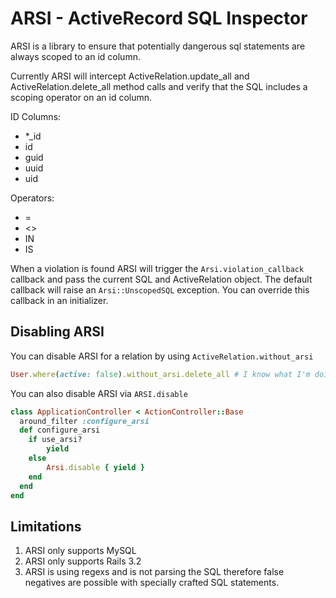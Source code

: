 # ARSI - ActiveRecord SQL Inspector

ARSI is a library to ensure that potentially dangerous sql statements are always scoped to an id column.

Currently ARSI will intercept ActiveRelation.update_all and ActiveRelation.delete_all method calls and verify that the SQL includes a scoping operator on an id column.

ID Columns:

- *_id
- id
- guid
- uuid
- uid

Operators:

- =
- <>
- IN
- IS

When a violation is found ARSI will trigger the `Arsi.violation_callback` callback and pass the current SQL and ActiveRelation object. The default callback will raise an `Arsi::UnscopedSQL` exception. You can override this callback in an initializer.

## Disabling ARSI

You can disable ARSI for a relation by using `ActiveRelation.without_arsi`

```ruby
User.where(active: false).without_arsi.delete_all # I know what I'm doing...

```

You can also disable ARSI via `ARSI.disable`

```ruby
class ApplicationController < ActionController::Base
  around_filter :configure_arsi
  def configure_arsi
    if use_arsi?
    	yield
    else
    	Arsi.disable { yield }
    end
  end
end
```


## Limitations

1. ARSI only supports MySQL
2. ARSI only supports Rails 3.2
2. ARSI is using regexs and is not parsing the SQL therefore false negatives are possible with specially crafted SQL statements.
